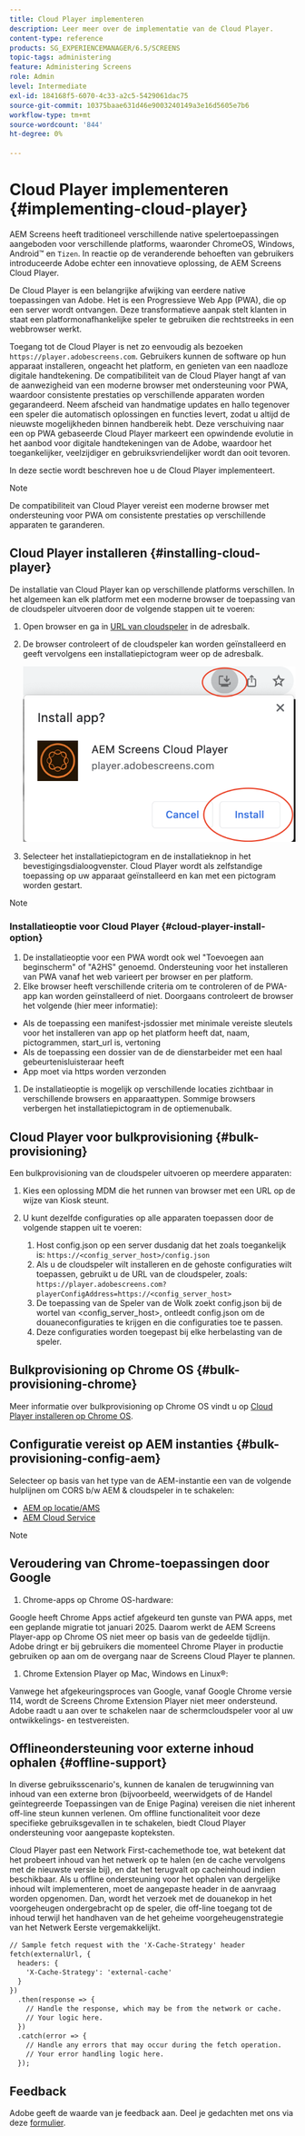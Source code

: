 ```yaml
---
title: Cloud Player implementeren
description: Leer meer over de implementatie van de Cloud Player.
content-type: reference
products: SG_EXPERIENCEMANAGER/6.5/SCREENS
topic-tags: administering
feature: Administering Screens
role: Admin
level: Intermediate
exl-id: 184168f5-6070-4c33-a2c5-5429061dac75
source-git-commit: 10375baae631d46e9003240149a3e16d5605e7b6
workflow-type: tm+mt
source-wordcount: '844'
ht-degree: 0%

---
```


# Cloud Player implementeren  {#implementing-cloud-player}

AEM Screens heeft traditioneel verschillende native spelertoepassingen aangeboden voor verschillende platforms, waaronder ChromeOS, Windows, Android™ en `Tizen`. In reactie op de veranderende behoeften van gebruikers introduceerde Adobe echter een innovatieve oplossing, de AEM Screens Cloud Player.

De Cloud Player is een belangrijke afwijking van eerdere native toepassingen van Adobe. Het is een Progressieve Web App (PWA), die op een server wordt ontvangen. Deze transformatieve aanpak stelt klanten in staat een platformonafhankelijke speler te gebruiken die rechtstreeks in een webbrowser werkt.

Toegang tot de Cloud Player is net zo eenvoudig als bezoeken `https://player.adobescreens.com`. Gebruikers kunnen de software op hun apparaat installeren, ongeacht het platform, en genieten van een naadloze digitale handtekening. De compatibiliteit van de Cloud Player hangt af van de aanwezigheid van een moderne browser met ondersteuning voor PWA, waardoor consistente prestaties op verschillende apparaten worden gegarandeerd. Neem afscheid van handmatige updates en hallo tegenover een speler die automatisch oplossingen en functies levert, zodat u altijd de nieuwste mogelijkheden binnen handbereik hebt. Deze verschuiving naar een op PWA gebaseerde Cloud Player markeert een opwindende evolutie in het aanbod voor digitale handtekeningen van de Adobe, waardoor het toegankelijker, veelzijdiger en gebruiksvriendelijker wordt dan ooit tevoren.

In deze sectie wordt beschreven hoe u de Cloud Player implementeert.

>[!NOTE]
>
>De compatibiliteit van Cloud Player vereist een moderne browser met ondersteuning voor PWA om consistente prestaties op verschillende apparaten te garanderen.

## Cloud Player installeren {#installing-cloud-player}

De installatie van Cloud Player kan op verschillende platforms verschillen. In het algemeen kan elk platform met een moderne browser de toepassing van de cloudspeler uitvoeren door de volgende stappen uit te voeren:

1. Open browser en ga in [URL van cloudspeler](https://player.adobescreens.com/content/dam/universal-player/firmware.html) in de adresbalk.
1. De browser controleert of de cloudspeler kan worden geïnstalleerd en geeft vervolgens een installatiepictogram weer op de adresbalk.

   ![afbeelding](/help/user-guide/assets/cloud-player-install.png)

1. Selecteer het installatiepictogram en de installatieknop in het bevestigingsdialoogvenster. Cloud Player wordt als zelfstandige toepassing op uw apparaat geïnstalleerd en kan met een pictogram worden gestart.

>[!NOTE]
>
>### Installatieoptie voor Cloud Player {#cloud-player-install-option}
>
1. De installatieoptie voor een PWA wordt ook wel &quot;Toevoegen aan beginscherm&quot; of &quot;A2HS&quot; genoemd. Ondersteuning voor het installeren van PWA vanaf het web varieert per browser en per platform.
1. Elke browser heeft verschillende criteria om te controleren of de PWA-app kan worden geïnstalleerd of niet. Doorgaans controleert de browser het volgende (hier meer informatie):
>
* Als de toepassing een manifest-jsdossier met minimale vereiste sleutels voor het installeren van app op het platform heeft dat, naam, pictogrammen, start_url is, vertoning
* Als de toepassing een dossier van de de dienstarbeider met een haal gebeurtenisluisteraar heeft
* App moet via https worden verzonden
>
1. De installatieoptie is mogelijk op verschillende locaties zichtbaar in verschillende browsers en apparaattypen. Sommige browsers verbergen het installatiepictogram in de optiemenubalk.

## Cloud Player voor bulkprovisioning {#bulk-provisioning}

Een bulkprovisioning van de cloudspeler uitvoeren op meerdere apparaten:

1. Kies een oplossing MDM die het runnen van browser met een URL op de wijze van Kiosk steunt.
1. U kunt dezelfde configuraties op alle apparaten toepassen door de volgende stappen uit te voeren:

   1. Host config.json op een server dusdanig dat het zoals toegankelijk is: `https://<config_server_host>/config.json`
   1. Als u de cloudspeler wilt installeren en de gehoste configuraties wilt toepassen, gebruikt u de URL van de cloudspeler, zoals: `https://player.adobescreens.com?playerConfigAddress=https://<config_server_host>`
   1. De toepassing van de Speler van de Wolk zoekt config.json bij de wortel van &lt;config_server_host>, ontleedt config.json om de douaneconfiguraties te krijgen en die configuraties toe te passen.
   1. Deze configuraties worden toegepast bij elke herbelasting van de speler.

## Bulkprovisioning op Chrome OS {#bulk-provisioning-chrome}

Meer informatie over bulkprovisioning op Chrome OS vindt u op [Cloud Player installeren op Chrome OS](https://www.adobe.com/go/aem_screens_cloud_player_en).

## Configuratie vereist op AEM instanties {#bulk-provisioning-config-aem}

Selecteer op basis van het type van de AEM-instantie een van de volgende hulplijnen om CORS b/w AEM &amp; cloudspeler in te schakelen:
* [AEM op locatie/AMS](https://www.adobe.com/go/aem_screens_cors_ams_en)
* [AEM Cloud Service](https://www.adobe.com/go/aem_screens_cors_aemaacs_en)

>[!NOTE]
>
## Veroudering van Chrome-toepassingen door Google
>
1. Chrome-apps op Chrome OS-hardware:
>
Google heeft Chrome Apps actief afgekeurd ten gunste van PWA apps, met een geplande migratie tot januari 2025. Daarom werkt de AEM Screens Player-app op Chrome OS niet meer op basis van de gedeelde tijdlijn. Adobe dringt er bij gebruikers die momenteel Chrome Player in productie gebruiken op aan om de overgang naar de Screens Cloud Player te plannen.
>
1. Chrome Extension Player op Mac, Windows en Linux®:
>
Vanwege het afgekeuringsproces van Google, vanaf Google Chrome versie 114, wordt de Screens Chrome Extension Player niet meer ondersteund. Adobe raadt u aan over te schakelen naar de schermcloudspeler voor al uw ontwikkelings- en testvereisten.

## Offlineondersteuning voor externe inhoud ophalen {#offline-support}

In diverse gebruiksscenario&#39;s, kunnen de kanalen de terugwinning van inhoud van een externe bron (bijvoorbeeld, weerwidgets of de Handel geïntegreerde Toepassingen van de Enige Pagina) vereisen die niet inherent off-line steun kunnen verlenen. Om offline functionaliteit voor deze specifieke gebruiksgevallen in te schakelen, biedt Cloud Player ondersteuning voor aangepaste kopteksten.

Cloud Player past een Network First-cachemethode toe, wat betekent dat het probeert inhoud van het netwerk op te halen (en de cache vervolgens met de nieuwste versie bij), en dat het terugvalt op cacheinhoud indien beschikbaar. Als u offline ondersteuning voor het ophalen van dergelijke inhoud wilt implementeren, moet de aangepaste header in de aanvraag worden opgenomen. Dan, wordt het verzoek met de douanekop in het voorgeheugen ondergebracht op de speler, die off-line toegang tot de inhoud terwijl het handhaven van de het geheime voorgeheugenstrategie van het Netwerk Eerste vergemakkelijkt.

```
// Sample fetch request with the 'X-Cache-Strategy' header
fetch(externalUrl, {
  headers: {
    'X-Cache-Strategy': 'external-cache'
  }
})
  .then(response => {
    // Handle the response, which may be from the network or cache.
    // Your logic here.
  })
  .catch(error => {
    // Handle any errors that may occur during the fetch operation.
    // Your error handling logic here.
  }); 
```

## Feedback

Adobe geeft de waarde van je feedback aan. Deel je gedachten met ons via deze [formulier](https://forms.office.com/pages/responsepage.aspx?id=Wht7-jR7h0OUrtLBeN7O4TFE0b_GjstOj6I1uGs9vLpURVdWWklQQTZZRTFVNEhRVlBWWldMWlJXOC4u).

